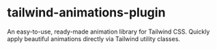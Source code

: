 # tailwind-animations-plugin
An easy-to-use, ready-made animation library for Tailwind CSS. Quickly apply beautiful animations directly via Tailwind utility classes.

